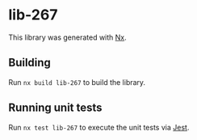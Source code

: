 # lib-267

This library was generated with [Nx](https://nx.dev).

## Building

Run `nx build lib-267` to build the library.

## Running unit tests

Run `nx test lib-267` to execute the unit tests via [Jest](https://jestjs.io).
